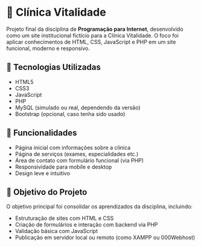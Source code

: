 

# 🌿 Clínica Vitalidade

Projeto final da disciplina de **Programação para Internet**, desenvolvido como um site institucional fictício para a Clínica Vitalidade. O foco foi aplicar conhecimentos de HTML, CSS, JavaScript e PHP em um site funcional, moderno e responsivo.

## 🚀 Tecnologias Utilizadas

- HTML5
- CSS3
- JavaScript
- PHP
- MySQL (simulado ou real, dependendo da versão)
- Bootstrap (opcional, caso tenha sido usado)

## 🧩 Funcionalidades

- Página inicial com informações sobre a clínica
- Página de serviços (exames, especialidades etc.)
- Área de contato com formulário funcional (via PHP)
- Responsividade para mobile e desktop
- Design leve e intuitivo

## 🏁 Objetivo do Projeto

O objetivo principal foi consolidar os aprendizados da disciplina, incluindo:

- Estruturação de sites com HTML e CSS
- Criação de formulários e interação com backend via PHP
- Validação básica com JavaScript
- Publicação em servidor local ou remoto (como XAMPP ou 000Webhost)


